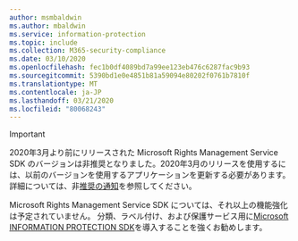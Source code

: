 ```yaml
---
author: msmbaldwin
ms.author: mbaldwin
ms.service: information-protection
ms.topic: include
ms.collection: M365-security-compliance
ms.date: 03/10/2020
ms.openlocfilehash: fec1b0df4089bd7a99ee123eb476c6287fac9b93
ms.sourcegitcommit: 5390bd1e0e4851b81a59094e80202f0761b7810f
ms.translationtype: MT
ms.contentlocale: ja-JP
ms.lasthandoff: 03/21/2020
ms.locfileid: "80068243"
---
```

> [!IMPORTANT]
> 2020年3月より前にリリースされた Microsoft Rights Management Service SDK のバージョンは非推奨となりました。2020年3月のリリースを使用するには、以前のバージョンを使用するアプリケーションを更新する必要があります。 詳細については、非[推奨の通知](/azure/information-protection/develop/deprecation-notice)を参照してください。
>
> Microsoft Rights Management Service SDK については、それ以上の機能強化は予定されていません。 分類、ラベル付け、および保護サービス用に[Microsoft INFORMATION PROTECTION SDK](/information-protection/develop/overview)を導入することを強くお勧めします。